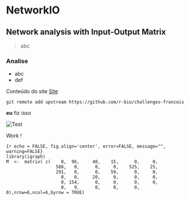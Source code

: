 # NetworkIO
## Network analysis with Input-Output Matrix

> abc

### Analise

- abc
- def

Conteúdo do site [Site](https://www.youtube.com/watch?v=E0RbrYSMw3g)

`git remote add upstream https://github.com/r-bio/challenges-francois`

**eu** fiz *isso* 

![Test](/Input-Output_Network/net_gif_000.gif "Test")

Work !

```
{r echo = FALSE, fig.align='center', error=FALSE, message="", warning=FALSE}
library(igraph)
M  <-  matrix( c(    0,	 96,	 48,	15,	     0,	    0,
                   588,	  0,	  0,	 0,	   525,	   25,
                   291,	  0,	  0,	59,	     0,	    0,
                     0,   0,	 20,     0,	     0,	    0,
                     0,	154,	  0,     0,	     0,	    0,
                     0,	  9,	  0,	 0,	     0,	    0),nrow=6,ncol=6,byrow = TRUE)
```
